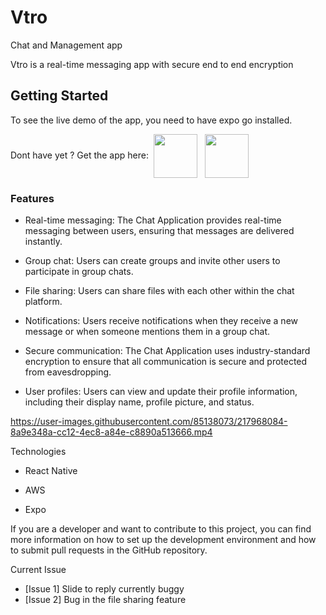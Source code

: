 # Vtro
Chat and Management app

Vtro is a real-time messaging app with secure end to end encryption 

## Getting Started

To see the live demo of the app, you need to have expo go installed. 

Dont have yet ? Get the app here:&nbsp;
<a href ="https://play.google.com/store/apps/details?id=host.exp.exponent&hl=en&gl=US" target="blank"><img src="https://upload.wikimedia.org/wikipedia/commons/thumb/7/78/Google_Play_Store_badge_EN.svg/2560px-Google_Play_Store_badge_EN.svg.png" align="center" width ="70" marginright="20" /></a> &nbsp;
<a href ="https://apps.apple.com/us/app/expo-go/id982107779" target="blank"><img align="center" src="https://logos-download.com/wp-content/uploads/2016/06/Available_on_the_App_Store_logo-700x207.png" width ="70"/></a>


### Features

- Real-time messaging: The Chat Application provides real-time messaging between users, ensuring that messages are delivered instantly.

- Group chat: Users can create groups and invite other users to participate in group chats.

- File sharing: Users can share files with each other within the chat platform.

- Notifications: Users receive notifications when they receive a new message or when someone mentions them in a group chat.

- Secure communication: The Chat Application uses industry-standard encryption to ensure that all communication is secure and protected from eavesdropping.

- User profiles: Users can view and update their profile information, including their display name, profile picture, and status.



https://user-images.githubusercontent.com/85138073/217968084-8a9e348a-cc12-4ec8-a84e-c8890a513666.mp4

Technologies

- React Native

- AWS

- Expo



If you are a developer and want to contribute to this project, you can find more information on how to set up the development environment and how to submit pull requests in the GitHub repository.

Current Issue
- [Issue 1] Slide to reply currently buggy
- [Issue 2] Bug in the file sharing feature
